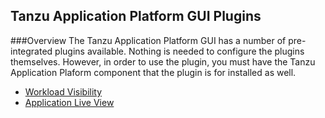 ## Tanzu Application Platform GUI Plugins

###Overview
The Tanzu Application Platform GUI has a number of pre-integrated plugins available. Nothing is needed to configure the plugins themselves. However, in order to use the plugin, you must have the Tanzu Application Plaform component that the plugin is for installed as well.
* [Workload Visibility](workload-visibility.md)
* [Application Live View](app-live-view.md)